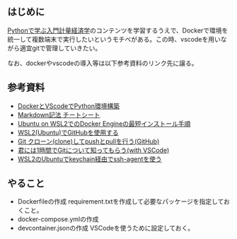 ## はじめに
[Pythonで学ぶ入門計量経済学](https://py4etrics.github.io/index.html)のコンテンツを学習するうえで、Dockerで環境を統一して複数端末で実行したいというモチベがある。この時、vscodeを用いながら適宜gitで管理していきたい。

なお、dockerやvscodeの導入等は以下参考資料のリンク先に譲る。

## 参考資料
- [DockerとVScodeでPython環境構築](https://qiita.com/KiYuRo/items/c016eaf5066c6cedaa11#step4-devcontainerjson%E3%82%92%E4%BD%BF%E7%94%A8%E3%81%99%E3%82%8B)
- [Markdown記法 チートシート](https://qiita.com/Qiita/items/c686397e4a0f4f11683d)
- [Ubuntu on WSL2でのDocker Engineの最短インストール手順](https://qiita.com/nujust/items/d7cd395baa0c5dc94fc5)
- [WSL2(Ubuntu)でGitHubを使用する](https://qiita.com/Michi1090/items/094a13cad3133e97d202)
- [Git クローン(clone)してpushとpullを行う(GitHub)](https://itsakura.com/tool-github-git-ssh) 
- [君には1時間でGitについて知ってもらう(with VSCode)](https://qiita.com/jesus_isao/items/63557eba36819faa4ad9)
- [WSL2のUbuntuでkeychain経由でssh-agentを使う](https://zenn.dev/kaityo256/articles/ssh_agent_on_wsl)

## やること
- Dockerfileの作成
requirement.txtを作成して必要なパッケージを指定しておくこと。
- docker-compose.ymlの作成
- devcontainer.jsonの作成
VSCodeを使うために設定しておく。